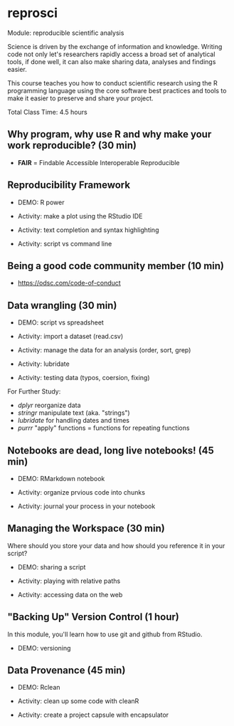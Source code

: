 # reprosci
Module: reproducible scientific analysis

Science is driven by the exchange of information and
knowledge. Writing code not only let's researchers rapidly access a
broad set of analytical tools, if done well, it can also make sharing
data, analyses and findings easier.

This course teaches you how to conduct scientific research using the R
programming language using the core software best practices and tools
to make it easier to preserve and share your project.

Total Class Time: 4.5 hours

## Why program, why use R and why make your work reproducible? (30 min)

- **FAIR** = Findable Accessible Interoperable Reproducible

## Reproducibility Framework 



- DEMO: R power

- Activity: make a plot using the RStudio IDE
- Activity: text completion and syntax highlighting
- Activity: script vs command line

## Being a good code community member (10 min)

- https://odsc.com/code-of-conduct

## Data wrangling (30 min)

- DEMO: script vs spreadsheet

- Activity: import a dataset (read.csv)
- Activity: manage the data for an analysis (order, sort, grep)
- Activity: lubridate
- Activity: testing data (typos, coersion, fixing)

For Further Study:

- *dplyr* reorganize data
- *stringr* manipulate text (aka. "strings")
- *lubridate* for handling dates and times
- *purrr* "apply" functions = functions for repeating functions

## Notebooks are dead, long live notebooks! (45 min)

- DEMO: RMarkdown notebook

- Activity: organize prvious code into chunks
- Activity: journal your process in your notebook

## Managing the Workspace (30 min)

Where should you store your data and how should you reference it in
your script?

- DEMO: sharing a script

- Activity: playing with relative paths
- Activity: accessing data on the web

## "Backing Up" Version Control (1 hour)

In this module, you'll learn how to use git and github from RStudio. 

- DEMO: versioning




## Data Provenance (45 min)

- DEMO: Rclean

- Activity: clean up some code with cleanR
- Activity: create a project capsule with encapsulator

